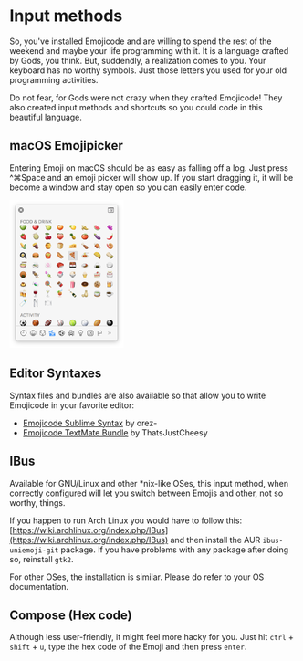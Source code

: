 # Input methods

So, you've installed Emojicode and are willing to spend the rest of the weekend and maybe your life programming with it. It is a language crafted by Gods, you think. But, suddendly, a realization comes to you. Your keyboard has no worthy symbols. Just those letters you used for your old programming activities.

Do not fear, for Gods were not crazy when they crafted Emojicode! They also created input methods and shortcuts so you could code in this beautiful language.

## macOS Emojipicker

Entering Emoji on macOS should be as easy as falling off a log. Just press
^⌘Space and an emoji picker will show up. If you start dragging it, it will be
become a window and stay open so you can easily enter code.

<img src="/docs/static/img/macosemoji.png" width="200">

## Editor Syntaxes

Syntax files and bundles are also available so that allow you to write Emojicode
in your favorite editor:

* [Emojicode Sublime Syntax](https://github.com/orez-/Emojicode-Sublime-Syntax) by orez-
* [Emojicode TextMate Bundle](https://github.com/ThatsJustCheesy/Emojicode-TM) by ThatsJustCheesy

## IBus

Available for GNU/Linux and other *nix-like OSes, this input method, when correctly configured will let you switch between Emojis and other, not so worthy, things.

If you happen to run Arch Linux you would have to follow this:  [https://wiki.archlinux.org/index.php/IBus](https://wiki.archlinux.org/index.php/IBus) and then install the AUR `ibus-uniemoji-git` package. If you have problems with any package after doing so, reinstall `gtk2`.

For other OSes, the installation is similar. Please do refer to your OS documentation.

## Compose (Hex code)

Although less user-friendly, it might feel more hacky for you. Just hit `ctrl` + `shift` + `u`, type the hex code of the Emoji and then press `enter`.
